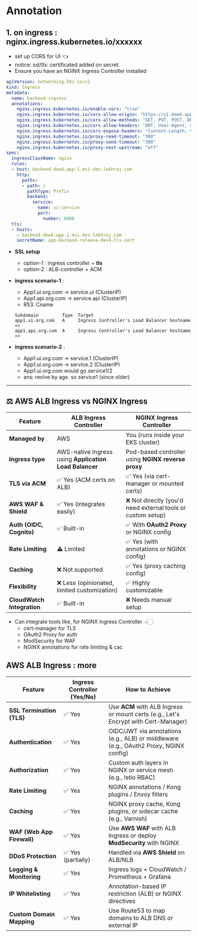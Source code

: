# Annotation
## 1. on ingress : nginx.ingress.kubernetes.io/xxxxxx
- set up CORS for UI :point_left:
- notice: ssl/tls: certificated added on secret.
- Ensure you have an NGINX Ingress Controller installed
```yaml
apiVersion: networking.k8s.io/v1
kind: Ingress
metadata:
  name: backend-ingress
  annotations:
    nginx.ingress.kubernetes.io/enable-cors: "true"
    nginx.ingress.kubernetes.io/cors-allow-origin: "https://ui-dew4.app-1.msi-dev.lekhraj.com"
    nginx.ingress.kubernetes.io/cors-allow-methods: "GET, PUT, POST, DELETE, PATCH, OPTIONS"
    nginx.ingress.kubernetes.io/cors-allow-headers: "DNT, User-Agent, X-Requested-With, If-Modified-Since, Cache-Control, Content-Type, Range, Correlation-id, authorization"
    nginx.ingress.kubernetes.io/cors-expose-headers: "Content-Length, Content-Range"
    nginx.ingress.kubernetes.io/proxy-read-timeout: "300"
    nginx.ingress.kubernetes.io/proxy-send-timeout: "300"
    nginx.ingress.kubernetes.io/proxy-next-upstream: "off"
spec:
  ingressClassName: nginx
  rules:
  - host: backend-dew4.app-1.msi-dev.lekhraj.com
    http:
      paths:
      - path: /
        pathType: Prefix
        backend:
          service:
            name: ui-service
            port:
              number: 8080
  tls:
  - hosts:
    - backend-dew4.app-1.msi-dev.lekhraj.com
    secretName: app-backend-release-dev4-tls-cert
```
- **SSL setup**
  - option-1 : ingress controller + **tls**
  - option-2 : ALB-controller + ACM
  
- **ingress scenario-1** :
    - App1.ui.org.com → service.ui (ClusterIP)
    - App1.api.org.com → service.api (ClusterIP)
    - R53: Cname
    ```
    Subdomain	      Type	Target
    app1.ui.org.com	  A	    Ingress Controller's Load Balancer hostname <<
    app1.api.org.com  A	    Ingress Controller's Load Balancer hostname >>
    ```
- **ingress scenario-2** :
  - App1.ui.org.com → service.1 (ClusterIP)
  - App1.ui.org.com → service.2 (ClusterIP)
  - App1.ui.org.com would go service1/2
  - ans: reolve by age. so service1 (since older)

---

## ⚖️ AWS ALB Ingress vs NGINX Ingress

| Feature                    | **ALB Ingress Controller**                             | **NGINX Ingress Controller**                               |
| -------------------------- | ------------------------------------------------------ | ---------------------------------------------------------- |
| **Managed by**             | AWS                                                    | You (runs inside your EKS cluster)                         |
| **Ingress type**           | AWS-native Ingress using **Application Load Balancer** | Pod-based controller using **NGINX reverse proxy**         |
| **TLS via ACM**            | ✅ Yes (ACM certs on ALB)                               | ✅ Yes (via cert-manager or mounted certs)                  |
| **AWS WAF & Shield**       | ✅ Yes (integrates easily)                              | ❌ Not directly (you'd need external tools or custom setup) |
| **Auth (OIDC, Cognito)**   | ✅ Built-in                                             | ✅ With **OAuth2 Proxy** or NGINX config                    |
| **Rate Limiting**          | ⚠️ Limited                                             | ✅ Yes (with annotations or NGINX config)                   |
| **Caching**                | ❌ Not supported                                        | ✅ Yes (proxy caching config)                               |
| **Flexibility**            | ❌ Less (opinionated, limited customization)            | ✅ Highly customizable                                      |
| **CloudWatch Integration** | ✅ Built-in                                             | ❌ Needs manual setup                                       |

- Can integrate tools like, for NGINX Ingress Controller 👈🏻
    - cert-manager for TLS
    - OAuth2 Proxy for auth
    - ModSecurity for WAF
    - NGINX annotations for rate limiting & cac

##  AWS ALB Ingress : more 

| Feature                    | Ingress Controller (Yes/No) | How to Achieve                                                                        |
| -------------------------- | --------------------------- | ------------------------------------------------------------------------------------- |
| **SSL Termination (TLS)**  | ✅ Yes                       | Use **ACM** with ALB Ingress or mount certs (e.g., Let's Encrypt with Cert-Manager)   |
| **Authentication**         | ✅ Yes                       | OIDC/JWT via annotations (e.g., ALB) or middleware (e.g., OAuth2 Proxy, NGINX config) |
| **Authorization**          | ✅ Yes                       | Custom auth layers in NGINX or service mesh (e.g., Istio RBAC)                        |
| **Rate Limiting**          | ✅ Yes                       | NGINX annotations / Kong plugins / Envoy filters                                      |
| **Caching**                | ✅ Yes                       | NGINX proxy cache, Kong plugins, or sidecar cache (e.g., Varnish)                     |
| **WAF (Web App Firewall)** | ✅ Yes                       | Use **AWS WAF** with ALB Ingress or deploy **ModSecurity** with NGINX                 |
| **DDoS Protection**        | ✅ Yes (partially)           | Handled via **AWS Shield** on ALB/NLB                                                 |
| **Logging & Monitoring**   | ✅ Yes                       | Ingress logs + CloudWatch / Prometheus + Grafana                                      |
| **IP Whitelisting**        | ✅ Yes                       | Annotation-based IP restriction (ALB) or NGINX directives                             |
| **Custom Domain Mapping**  | ✅ Yes                       | Use Route53 to map domains to ALB DNS or external IP                                  |
